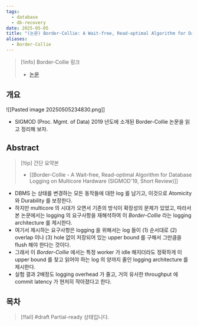 ```yaml
---
tags:
  - database
  - db-recovery
date: 2025-05-05
title: "(논문) Border-Collie: A Wait-free, Read-optimal Algorithm for Database Logging on Multicore Hardware (SIGMOD'19)"
aliases:
  - Border-Collie
---
```

> [!info] Border-Collie 링크
> - [논문](https://dl.acm.org/doi/pdf/10.1145/3299869.3300071)

## 개요

![[Pasted image 20250505234830.png]]

- SIGMOD (Proc. Mgmt. of Data) 2019 년도에 소개된 Border-Collie 논문을 읽고 정리해 보자.

## Abstract

> [!tip] 간단 요약본
> - [[Border-Collie - A Wait-free, Read-optimal Algorithm for Database Logging on Multicore Hardware (SIGMOD'19, Short Review)]]

- DBMS 는 상태를 변경하는 모든 동작들에 대한 log 를 남기고, 이것으로 Atomicity 와 Durability 를 보장한다.
- 하지만 multicore 의 시대가 오면서 기존의 방식이 확장성의 문제가 있었고, 따라서 본 논문에서는 logging 의 요구사항을 재해석하여 이 *Border-Collie* 라는 logging architecture 를 제시한다.
- 여기서 제시하는 요구사항은 logging 을 위해서는 log 들이 (1) 순서대로 (2) overlap 이나 (3) hole 없이 저장되어 있는 upper bound 를 구해서 그만큼을 flush 해야 한다는 것이다.
- 그래서 이 *Border-Collie* 에서는 특정 worker 가 idle 해지더라도 정확하게 이 upper bound 를 찾고 읽어야 하는 log 의 양까지 줄인 logging architecture 를 제시한다.
- 실험 결과 2배정도 logging overhead 가 줄고, 거의 유사한 throughput 에 commit latency 가 현저히 작아졌다고 한다.

## 목차

> [!fail] #draft Partial-ready 상태입니다.
